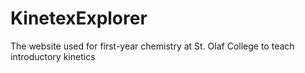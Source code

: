 # KinetexExplorer
The website used for first-year chemistry at St. Olaf College to teach introductory kinetics 
